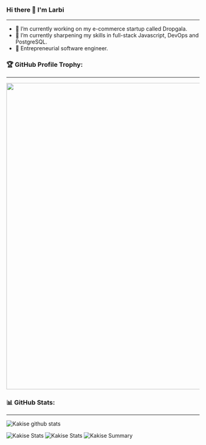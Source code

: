 ### Hi there 👋 I'm Larbi
---

- 🔭 I’m currently working on my e-commerce startup called Dropgala.
- 🌱 I’m currently sharpening my skills in full-stack Javascript, DevOps and PostgreSQL.
- 🤟 Entrepreneurial software engineer.
<!-- - 📫 How to reach me: [on my website](https://sr-sam.tech/contact) -->


### 🏆 GitHub Profile Trophy:
---
<a href="https://github.com/ryo-ma/github-profile-trophy">
  <img width=800 src="https://github-profile-trophy.vercel.app/?username=larbisahli&column=8&theme=radical&no-frame=true&no-bg=true"/>
</a>


### 📊 GitHub Stats:
---
![Kakise github stats](https://github-readme-stats.vercel.app/api?username=larbisahli&theme=radical&show_icons=true&count_private=true)

![Kakise Stats](https://github-profile-summary-cards.vercel.app/api/cards/repos-per-language?username=larbisahli&theme=solarized_dark)
![Kakise Stats](https://github-profile-summary-cards.vercel.app/api/cards/most-commit-language?username=larbisahli&theme=solarized_dark)
![Kakise Summary](https://github-profile-summary-cards.vercel.app/api/cards/profile-details?username=larbisahli&theme=solarized_dark)
